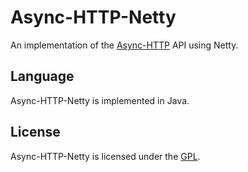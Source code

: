# Async-HTTP-Netty

An implementation of the [Async-HTTP](https://github.com/johnstok/async-http) API using Netty.

## Language

Async-HTTP-Netty is implemented in Java.

## License

Async-HTTP-Netty is licensed under the [GPL](http://www.gnu.org/licenses/gpl.html).
